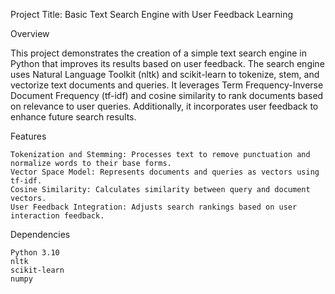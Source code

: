 Project Title: Basic Text Search Engine with User Feedback Learning

Overview

This project demonstrates the creation of a simple text search engine in Python that improves its results based on user feedback. The search engine uses Natural Language Toolkit (nltk) and scikit-learn to tokenize, stem, and vectorize text documents and queries. It leverages Term Frequency-Inverse Document Frequency (tf-idf) and cosine similarity to rank documents based on relevance to user queries. Additionally, it incorporates user feedback to enhance future search results.

Features

    Tokenization and Stemming: Processes text to remove punctuation and normalize words to their base forms.
    Vector Space Model: Represents documents and queries as vectors using tf-idf.
    Cosine Similarity: Calculates similarity between query and document vectors.
    User Feedback Integration: Adjusts search rankings based on user interaction feedback.

Dependencies

    Python 3.10
    nltk
    scikit-learn
    numpy
